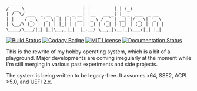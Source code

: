     _____                        _           _   _             
    /  __ \                      | |         | | (_)            
    | /  \/ ___  _ __  _   _ _ __| |__   __ _| |_ _  ___  _ __  
    | |    / _ \| '_ \| | | | '__| '_ \ / _` | __| |/ _ \| '_ \
    | \__/\ (_) | | | | |_| | |  | |_) | (_| | |_| | (_) | | | |
    \____/\___/|_| |_|\__,_|_|  |_.__/ \__,_|\__|_|\___/|_| |_|




[![Build Status](https://travis-ci.org/twrl/conurbation.svg?branch=taketwo)](https://travis-ci.org/twrl/conurbation) [![Codacy Badge](https://api.codacy.com/project/badge/Grade/55a91764f4734a4fb110e8277dade571)](https://www.codacy.com/app/twrl/conurbation?utm_source=github.com&amp;utm_medium=referral&amp;utm_content=twrl/conurbation&amp;utm_campaign=Badge_Grade) [![MIT License](https://img.shields.io/badge/license-MIT--2.0-blue.svg)](LICENSE.md) [![Documentation Status](https://readthedocs.org/projects/conurbation/badge/?version=takethree)](http://conurbation.readthedocs.io/en/takethree/?badge=takethree)

This is the rewrite of my hobby operating system, which is a bit of a playground. Major developments are coming irregularly at the moment while I'm still merging in various past experiments and side projects.

The system is being written to be legacy-free. It assumes x64, SSE2, ACPI >5.0, and UEFI 2.x.
